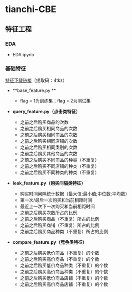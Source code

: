 # tianchi-CBE

## 特征工程

### EDA
- EDA.ipynb

### 基础特征
[特征下载链接](https://pan.baidu.com/s/1dnVy2BmcEWLei_G7_A0PZw)（提取码：4tkz）

   - **base_feature.py **
      - flag = 1为训练集；flag = 2为测试集
      
   - **query_feature.py（点击类特征）**
      - 之前之后购买商品的次数
      - 之前之后购买相同商品的次数
      - 之前之后购买相同商品的次数
      - 之前之后购买相同店铺的次数
      - 之前之后购买相同类别的次数
      - 之前之后购买其他商品的次数　
      - 之前之后购买不同商品的种类（不重复）
      - 之前之后购买不同店铺的种类（不重复）
      - 之前之后购买不同种类的种类（不重复）

   - **leak_feature.py（购买间隔类特征）**
      - 购买时间间隔统计数据（最大值;最小值;中位数;平均数）
      - 第一次/最后一次购买和当前相距时间
      - 最近上一次下一次购买和当前相距时间
      - 之前之后购买次数所占的比例
      - 之前之后购买商品（不重复）所占的比例
      - 之前之后购买商铺（不重复）所占的比例
      - 之前之后购买商品种类（不重复）所占的比例
      
   - **compare_feature.py（竞争类特征）**
      - 之前之后购买低价商品（不重复）的个数
      - 之前之后购买高价商品（不重复）的个数
      - 之前之后购买低价商品种类（不重复）的个数
      - 之前之后购买高价商品种类（不重复）的个数
      - 之前之后购买低价商品店铺（不重复）的个数
      - 之前之后购买高价商品店铺（不重复）的个数
